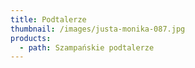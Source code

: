 ```yaml
---
title: Podtalerze
thumbnail: /images/justa-monika-087.jpg
products:
  - path: Szampańskie podtalerze
---
```


